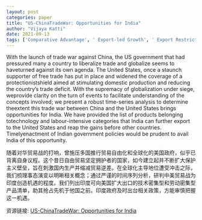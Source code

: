 ```yaml
---
layout: post
categories: paper
title: "US-ChinaTradeWar: Opportunities for India"
author: "Vijaya Katti"
date: 2021-09-13
tags: ['Comparative Advantage', ' Export-led Growth', ' Export Restrictions', ' International Relations', ' US-China Trade Forecast']
---
```


With the launch of trade war against China, the US government that had pressured many a country to liberalize trade and globalize seems to haveturned against its own agenda. The United States, once a staunch supporter of free trade has put in place and widened the coverage of a protectionistshield aimed at stimulating domestic production and reducing the country’s trade deficit. With the supremacy of globalization under siege, weprovide clarity on the turn of events to facilitate understanding of the concepts involved; we present a robust time-series analysis to determine theextent this trade war between China and the United States brings opportunities for India. We have provided the list of products belonging totechnology and labour-intensive categories that India can further export to the United States and reap the gains before other countries. Timelyenactment of Indian government policies would be prudent to avail India of this opportunity.

随着对华贸易战的打响，曾施压多国推行贸易自由化和全球化的美国政府，似乎已背离自身议程。这个昔日自由贸易坚定拥护者的国家，如今建立起并不断扩大保护主义壁垒，旨在刺激国内生产并缩减贸易逆差。在全球化主导地位遭受冲击之际，我们梳理事态演变以明晰相关概念；通过严谨的时间序列分析，研判中美贸易战为印度创造机遇的程度。我们列出印度可向美国扩大出口的技术密集型和劳动密集型产品清单，助其抢占先机于他国之前。印度政府及时出台相关政策，方能审慎把握这一机遇。

资源链接: [US-ChinaTradeWar: Opportunities for India](https://papers.ssrn.com/sol3/papers.cfm?abstract_id=3922017)
